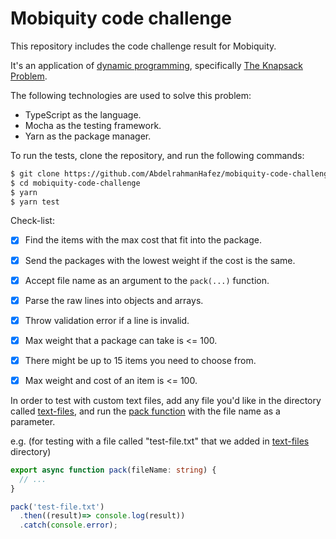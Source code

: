 # Mobiquity code challenge
This repository includes the code challenge result for Mobiquity.

It's an application of [dynamic programming](https://livebook.manning.com/book/grokking-algorithms/chapter-9/), specifically [The Knapsack Problem](https://www.geeksforgeeks.org/0-1-knapsack-problem-dp-10/).

The following technologies are used to solve this problem:
* TypeScript as the language.
* Mocha as the testing framework.
* Yarn as the package manager.

To run the tests, clone the repository, and run the following commands:
```bash
$ git clone https://github.com/AbdelrahmanHafez/mobiquity-code-challenge.git
$ cd mobiquity-code-challenge
$ yarn
$ yarn test
```

Check-list:
- [x] Find the items with the max cost that fit into the package.
- [x] Send the packages with the lowest weight if the cost is the same.
- [x] Accept file name as an argument to the `pack(...)` function.
- [x] Parse the raw lines into objects and arrays.
- [x] Throw validation error if a line is invalid.
- [x] Max weight that a package can take is <= 100.
- [x] There might be up to 15 items you need to choose from.
- [x] Max weight and cost of an item is <= 100.


In order to test with custom text files, add any file you'd like in the directory called [text-files](./text-files), and run the [pack function](./src/pack.ts) with the file name as a parameter.

e.g. (for testing with a file called "test-file.txt" that we added in [text-files](./text-files) directory)
```ts
export async function pack(fileName: string) {
  // ...
}

pack('test-file.txt')
  .then((result)=> console.log(result))
  .catch(console.error);
```
